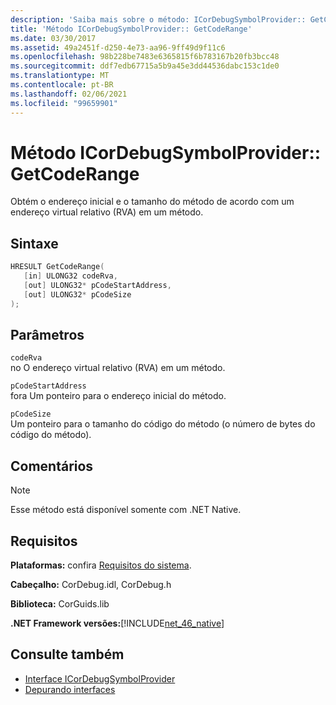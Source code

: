```yaml
---
description: 'Saiba mais sobre o método: ICorDebugSymbolProvider:: GetCodeRange'
title: 'Método ICorDebugSymbolProvider:: GetCodeRange'
ms.date: 03/30/2017
ms.assetid: 49a2451f-d250-4e73-aa96-9ff49d9f11c6
ms.openlocfilehash: 98b228be7483e6365815f6b783167b20fb3bcc48
ms.sourcegitcommit: ddf7edb67715a5b9a45e3dd44536dabc153c1de0
ms.translationtype: MT
ms.contentlocale: pt-BR
ms.lasthandoff: 02/06/2021
ms.locfileid: "99659901"
---
```

# <a name="icordebugsymbolprovidergetcoderange-method"></a>Método ICorDebugSymbolProvider:: GetCodeRange

Obtém o endereço inicial e o tamanho do método de acordo com um endereço virtual relativo (RVA) em um método.  
  
## <a name="syntax"></a>Sintaxe  
  
```cpp  
HRESULT GetCodeRange(  
   [in] ULONG32 codeRva,
   [out] ULONG32* pCodeStartAddress,
   [out] ULONG32* pCodeSize  
);  
```  
  
## <a name="parameters"></a>Parâmetros  

 `codeRva`  
 no O endereço virtual relativo (RVA) em um método.  
  
 `pCodeStartAddress`  
 fora Um ponteiro para o endereço inicial do método.  
  
 `pCodeSize`  
 Um ponteiro para o tamanho do código do método (o número de bytes do código do método).  
  
## <a name="remarks"></a>Comentários  
  
> [!NOTE]
> Esse método está disponível somente com .NET Native.  
  
## <a name="requirements"></a>Requisitos  

 **Plataformas:** confira [Requisitos do sistema](../../get-started/system-requirements.md).  
  
 **Cabeçalho:** CorDebug.idl, CorDebug.h  
  
 **Biblioteca:** CorGuids.lib  
  
 **.NET Framework versões:**[!INCLUDE[net_46_native](../../../../includes/net-46-native-md.md)]  
  
## <a name="see-also"></a>Consulte também

- [Interface ICorDebugSymbolProvider](icordebugsymbolprovider-interface.md)
- [Depurando interfaces](debugging-interfaces.md)
